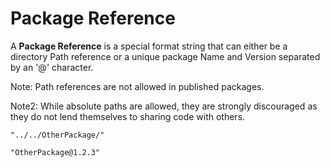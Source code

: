 # Package Reference

A **Package Reference** is a special format string that can either be a directory Path reference or a unique package Name and Version separated by an '@' character.

Note: Path references are not allowed in published packages.

Note2: While absolute paths are allowed, they are strongly discouraged as they do not lend themselves to sharing code with others.

```
"../../OtherPackage/"
```

```
"OtherPackage@1.2.3"
```
